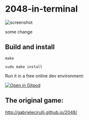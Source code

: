 # 2048-in-terminal

![screenshot](https://github.com/alewmoose/at2048/blob/master/screenshot.png)

some change

## Build and install

`make`

`sudo make install`

Run it in a free online dev environment:

[![Open in Gitpod](https://gitpod.io/button/open-in-gitpod.svg)](https://gitpod.io#https://github.com/alewmoose/2048-in-terminal)

## The original game:
http://gabrielecirulli.github.io/2048/
